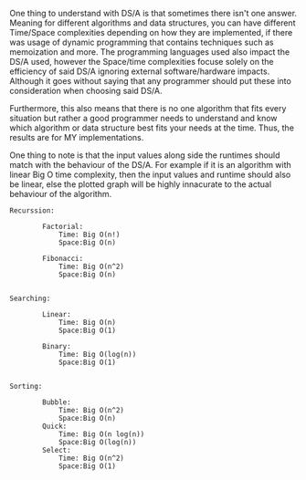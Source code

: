 One thing to understand with DS/A is that sometimes there isn't one answer. Meaning for different algorithms and data structures, you can have different Time/Space complexities depending on how they are implemented, if there was usage of dynamic programming that contains techniques such as memoization and more. The programming languages used also impact the DS/A used, however the Space/time complexities focuse solely on the efficiency of said DS/A ignoring external software/hardware impacts. Although it goes without saying that any programmer should put these into consideration when choosing said DS/A.

Furthermore, this also means that there is no one algorithm that fits every situation but rather a good programmer needs to understand and know which algorithm or data structure best fits your needs at the time. Thus, the results are for MY implementations.

One thing to note is that the input values along side the runtimes should match with the behaviour of the DS/A. For example if it is an algorithm with linear Big O time complexity, then the input values and runtime should also be linear, else the plotted graph will be highly innacurate to the actual behaviour of the algorithm.



    Recurssion:

            Factorial:
                Time: Big O(n!)
                Space:Big O(n)

            Fibonacci:
                Time: Big O(n^2)
                Space:Big O(n)


    Searching:

            Linear:
                Time: Big O(n)
                Space:Big O(1)
        
            Binary:
                Time: Big O(log(n))
                Space:Big O(1)


    Sorting:
    
            Bubble:
                Time: Big O(n^2)
                Space:Big O(n)
            Quick:
                Time: Big O(n log(n))
                Space:Big O(log(n))
            Select:
                Time: Big O(n^2)
                Space:Big O(1)